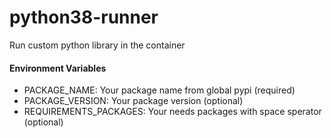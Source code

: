 # python38-runner

Run custom python library in the container

#### Environment Variables

- PACKAGE_NAME: Your package name from global pypi (required)
- PACKAGE_VERSION: Your package version (optional)
- REQUIREMENTS_PACKAGES: Your needs packages with space sperator (optional)
